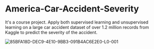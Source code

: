 # America-Car-Accident-Severity
It's a course project. 
Apply both supervised learning and unsupervised learning on a large car accident dataset of over 1.2 million records from Kaggle to predict the severity of the accident.

![85BFA18D-DEC9-4E10-9BB3-091B4AC6E2E0-L0-001](https://user-images.githubusercontent.com/69377957/116815149-cee8c880-ab8e-11eb-9296-8d2dc1dca96b.jpg)

